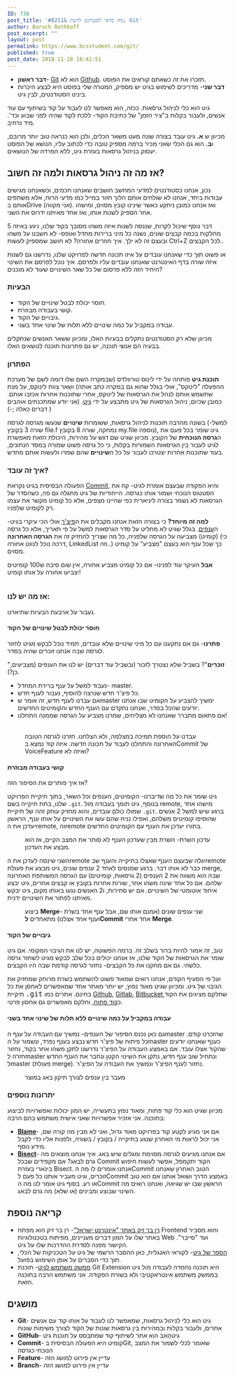 ```yaml
---
ID: 738
post_title: 'מה כדאי לסטודנט לדעת &#8211; Git'
author: Baruch Rothkoff
post_excerpt: ""
layout: post
permalink: https://www.bcsstudent.com/git/
published: true
post_date: 2018-11-28 18:41:51
---
```

<!-- wp:block {"ref":835} /-->

<!-- wp:list {"className":"before-post-comments"} -->
<ul class="before-post-comments"><li><strong>דבר ראשון</strong>- <a href="#738_git">Git</a> הוא לא <a href="#738_github">Github</a>. תזכרו את זה כשאתם קוראים את הפוסט.</li><li><strong>דבר שני</strong>- מדריכים לשימוש בגיט יש מספיק, המטרה שלי בפוסט היא לבצע היכרות בינינו הסטודנטים, לבין גיט.</li></ul>
<!-- /wp:list -->

<!-- wp:paragraph -->
<p>גיט הוא כלי לניהול גרסאות. ככזה, הוא מאפשר לנו לעבוד על קוד בשיתוף עם עוד אנשים, ולעבור בקלות ב"ציר הזמן" של כתיבת הקוד- ללכת לקוד שהיה לפני שבוע וכד'. מיד נרחיב.</p>
<!-- /wp:paragraph -->

<!-- wp:paragraph -->
<p>מכיוון ש <strong>א.</strong> גיט עובד בצורה שונה מעט משאר הכלים, ולכן הוא כנראה טוב יותר מרובם, ו<strong>ב.</strong> הוא גם הכלי שאני מכיר ברמה מספיק טובה כדי לכתוב עליו, הנושא של הפוסט יעסוק בניהול גרסאות בעזרת גיט, ללא הפרדה של הנושאים.</p>
<!-- /wp:paragraph -->

<!-- wp:heading -->
<h2><strong>אז מה זה ניהול גרסאות ולמה זה חשוב?</strong></h2>
<!-- /wp:heading -->

<!-- wp:paragraph -->
<p>נכון, אנחנו כסטודנטים למדעי המחשב חושבים שאנחנו חכמים, וכשאנחנו מגישים עבודות ביחד, אנחנו לא שולחים אותם הלוך חזור במייל כמו מדעי הרוח, אלא משתפים אותם בDrive (אני מקווה). ואז אנחנו כמובן ניתקע כאשר שינינו קובץ מסוים, ומישהו אחר הספיק לשנות אותו, ואז אחד מאיתנו ידרוס את השני.</p>
<!-- /wp:paragraph -->

<!-- wp:paragraph -->
<p>דבר נוסף שיכול לקרות, שננסה לשנות איזה משהו מסובך בקוד שלנו, ניגע באיזה 5 מחלקות בכמה קבצים שונים, נשנה כל מיני ברירות מחדל ואופס- לא חשבנו על משהו ובעצם זה לא ילך. איך חוזרים אחורה? לא חושב שמספיק לעשות Ctrl+Z לכל הקבצים..</p>
<!-- /wp:paragraph -->

<!-- wp:paragraph -->
<p>או פשוט תוך כדי שאנחנו עובדים על איזו תכונה חדשה לפרויקט שלנו, נדרשנו גם לשנות איזה שורה בדף האינטרנט שאנחנו עובדים עליו ולפרסם. איך נוכל לפרסם את השינוי היחיד הזה ללא פרסום של כל שאר השינויים שעוד לא מוכנים?</p>
<!-- /wp:paragraph -->

<!-- wp:heading {"level":3} -->
<h3><strong>הבעיות</strong></h3>
<!-- /wp:heading -->

<!-- wp:list -->
<ul><li>חוסר יכולת לבטל שינויים של הקוד.</li><li>קושי בעבודה מבוזרת.</li><li>גיבויים של הקוד.</li><li>עבודה במקביל על כמה שינויים ללא תלות של שינוי אחד בשני.</li></ul>
<!-- /wp:list -->

<!-- wp:paragraph -->
<p>מכיוון שלא רק הסטודנטים נתקלים בבעיות האלו, ומכיוון ששאר האנשים שנתקלים בבעיה הם אנשי תוכנה, יש גם פתרונות תוכנה לנושאים האלו.</p>
<!-- /wp:paragraph -->

<!-- wp:heading {"level":3} -->
<h3>הפתרון</h3>
<!-- /wp:heading -->

<!-- wp:paragraph -->
<p><strong>תוכנת גיט</strong> פותחה על ידי לינוס טורוולדס (שבמקרה השם שלו דומה לשם של מערכת ההפעלה "לינוקס", אולי בגלל שהוא גם במקרה כתב אותה) ושאר צוות לינוקס, על מנת שתשמש אותם לנהל את הגרסאות של לינוקס, אחרי שתוכנות אחרות אכזבו אותם. כמובן שכיום, ניהול הגרסאות של גיט מתבצע על ידי <a href="https://github.com/git/git">גיט</a>. (אני יודע שמתכנתים אוהבים דברים כאלה ;-) )</p>
<!-- /wp:paragraph -->

<!-- wp:paragraph -->
<p>בשונה מהרבה תוכנות לניהול גרסאות, ששומרות <strong>שינויים</strong> שנעשו מגרסה לגרסה (למשל- שורה 3 בקובץ file.f נמחקה, שורה 8 בקובץ my.file נוספה), גיט שומר בכל פעם את ה<strong>גרסה הנוכחית</strong> של הקובץ. מכיוון שגיט שם דגש על מהירות, היכולת הזאת מאפשרת לגיט לעבור בין הגרסאות השמורות בקלות, כי כל גרסה פשוט שמורה במסד הנתונים, בעוד שתוכנות אחרות יצטרכו לעבור על כל ה<strong>שינויים</strong> שהם שמרו ולעשות אותם מחדש.</p>
<!-- /wp:paragraph -->

<!-- wp:heading {"level":3} -->
<h3>איך זה עובד?</h3>
<!-- /wp:heading -->

<!-- wp:paragraph -->
<p>הפעולה הבסיסית בגיט נקראת <a href="#738_commit">Commit</a>, והיא הפקודה שבעצם אומרת לגיט- קח את הסטטוס הנוכחי ושמור אותו כגרסה. הייחודיות של גיט מתגלה גם פה, כשהסדר של הגרסאות לא נשמר בצורה ליניארית כפי שהיינו מצפים, אלא כל קומיט מקשר את עצמו רק לקומיט שלפניו.</p>
<!-- /wp:paragraph -->

<!-- wp:paragraph -->
<p><strong>למה זה מיוחד?</strong> כי בצורה הזאת אנחנו מקבלים את ה<a href="#738_Feature">פיצ'ר</a> אולי הכי עיקרי בגיט- ה<a href="#738_Branch">ענפים</a>. בגלל שגיט לא מחליט על סדר הגרסאות למשל על פי תאריך, אלא כל גרסה (קומיט) מצביעה על הגרסה שלפניה, כל מה שצריך להחזיק זה את <strong>הגרסה האחרונה</strong> (כי דרכה נוכל לנווט אחורה, LinkedList וזה..) כך שכל ענף הוא בעצם "מצביע" על קומיט מסוים.</p>
<!-- /wp:paragraph -->

<!-- wp:paragraph -->
<p><strong>אבל</strong> העיקר עוד לפנינו- אם כל קומיט מצביע אחורה, אין שום סיבה ש100 קומיטים יצביעו אחורה על אותו קומיט!</p>
<!-- /wp:paragraph -->

<!-- wp:image {"id":847,"align":"center"} -->
<div class="wp-block-image"><figure class="aligncenter"><img src="https://www.bcsstudent.com/wp-content/uploads/2018/11/basicCommit.jpg" alt="" class="wp-image-847"/></figure></div>
<!-- /wp:image -->

<!-- wp:heading {"level":3} -->
<h3>אז מה יש לנו:</h3>
<!-- /wp:heading -->

<!-- wp:paragraph -->
<p>נעבור על ארבעת הבעיות שתיארנו.</p>
<!-- /wp:paragraph -->

<!-- wp:heading {"level":4} -->
<h4>חוסר יכולת לבטל שינויים של הקוד</h4>
<!-- /wp:heading -->

<!-- wp:paragraph -->
<p><strong>פתרנו</strong>- גם אם נתקענו עם כל מיני שינויים שלא עובדים, תמיד נוכל לבקש מגיט לחזור לגרסה שבה אנחנו זוכרים שהיה בסדר.</p>
<!-- /wp:paragraph -->

<!-- wp:paragraph -->
<p>"<strong>זוכרים</strong>"? בשביל שלא נצטרך לזכור (ובשביל עוד דברים) יש לנו את הענפים (מצביעים, כן?).</p>
<!-- /wp:paragraph -->

<!-- wp:list -->
<ul><li>נעבוד למשל על ענף ברירת המחדל- master.</li><li>כל פיצ'ר חדש שנרצה להוסיף, נעבור לענף חדש.</li><li>אם עברנו לענף חדש, זה אומר שmaster ימשיך להצביע על הקומיט שבו אנחנו יודעים שהכל בסדר, ואנחנו נתקדם עם הענף החדש והקומיטים החדשים.</li><li>אם פתאום מתברר שאנחנו לא מצליחים, שמרנו מצביע על הגרסה שממנה התחלנו!<figcaption><br></figcaption></li></ul>
<!-- /wp:list -->

<!-- wp:image {"id":853} -->
<figure class="wp-block-image"><img src="https://www.bcsstudent.com/wp-content/uploads/2018/11/revert2.jpg" alt="" class="wp-image-853"/><figcaption>עבדנו על הוספת תמיכה במצלמה, ולא הצלחנו. חזרנו לגרסה הטובה האחרונה והתחלנו לעבוד על תכונה חדשה. איזה קוד נמצא בCommit של VoiceFeature ואיזה לא?</figcaption></figure>
<!-- /wp:image -->

<!-- wp:heading {"level":4} -->
<h4>קושי בעבודה מבוזרת</h4>
<!-- /wp:heading -->

<!-- wp:paragraph -->
<p>אז איך פותרים את הסיפור הזה?</p>
<!-- /wp:paragraph -->

<!-- wp:paragraph -->
<p>גיט שומר את כל מה שדיברנו- הקומיטים, הענפים וכל השאר, בתוך תיקיית הפרויקט שלנו, בתת תיקייה בשם <code>.git</code>. בנוסף, גיט תומך בעבודה מול remote, מישהו אחד שמולו כולם עובדים, והוא מחזיק עותק זהה של תיקיית <code>.git</code>. ברגע שיש למשל 2 אנשים שהוסיפו קומיטים משלהם, ואפילו נניח שהם עשו את השינויים על אותו ענף, הראשון יעדכן את הremote, והremote בתורו יעדכן את הענף עם הקומיטים החדשים.</p>
<!-- /wp:paragraph -->

<!-- wp:image {"id":861,"align":"center"} -->
<div class="wp-block-image"><figure class="aligncenter"><img src="https://www.bcsstudent.com/wp-content/uploads/2018/11/output_unALBF.gif" alt="" class="wp-image-861"/><figcaption>עדכון השרת- השרת מבין שעדכון הענף לא סותר את המצב הקיים, אז הוא מבצע את העדכון.</figcaption></figure></div>
<!-- /wp:image -->

<!-- wp:paragraph -->
<p>השני שינסה לעדכן את הremote יגלה שבעצם הענף שאצלו בתיקייה והענף שבremote כבר לא אותו דבר. ברגע שמנסים לאחד 2 ענפים שונים, גיט מבצע את פעולת merge, שבה הוא משווה את 2 הענפים (2 גרסאות, קומיטים) עם הגרסה המשותפת האחרונה שלהם. אם כל אחד שינה משהו אחר, שורות אחרות בקובץ או קבצים אחרים, גיט יבצע איחוד אוטומטי של השינויים. אם יש סתירות, ו2 האנשים נגעו באותו מקום, גיט יבקש מאיתנו לפתור את השינויים ידנית.</p>
<!-- /wp:paragraph -->

<!-- wp:image {"id":871,"align":"center"} -->
<div class="wp-block-image"><figure class="aligncenter"><img src="https://www.bcsstudent.com/wp-content/uploads/2018/11/Webp.net-gifmaker.gif" alt="" class="wp-image-871"/><figcaption>ביצוע <strong>Merge</strong>- שני ענפים שונים (אמנם אותו שם, אבל ענף אחד בשרת וענף אחד אצלנו) מתאחדים <strong>לCommit</strong> אחד אחרי <strong>Merge</strong>.</figcaption></figure></div>
<!-- /wp:image -->

<!-- wp:heading {"level":4} -->
<h4>גיבויים של הקוד</h4>
<!-- /wp:heading -->

<!-- wp:paragraph -->
<p>טוב, זה אמור להיות ברור בשלב זה. ברמה הפשוטה, יש לנו את הגיבוי המקומי. אם גיט שומר את הגרסאות של הקוד שלנו, אז אנחנו יכולים בכל שלב לבקש מגיט לשחזר גרסה כלשהי. גם אם מחקנו את כל הקבצים- נחזור לגרסה קודמת שבה היו הקבצים.</p>
<!-- /wp:paragraph -->

<!-- wp:paragraph -->
<p>ועל פי הסעיף הקודם, אנחנו רואים שמאוד פשוט להשתמש בשרת מרוחק שמחזיק את הגיבוי של גיט. ומכיוון שגיט מאוד נפוץ, יש יותר מאתר אחד שמאפשרים לאחסן את כל תיקיית <code style="font-size: 16px;">.git</code> בחינם. אתרים כמו <a rel="noreferrer noopener" aria-label="חוסר יכולת לבטל שינויים של הקוד.פתרנו- גם אם נתקענו עם כל מיני שינויים שלא עובדים, תמיד נוכל לבקש מגיט לחזור לגרסה שבה אנחנו זוכרים שהיה בסדר.&quot;זוכרים&quot;? בשביל שלא נצטרך לזכור (ובשביל עוד דברים) יש לנו את הענפים (מצביעים, כן?). נעבוד למשל על ענף ברירת המחדל- master. כל פיצ'ר חדש שנרצה להוסיף, נעבור לענף חדש. אם עברנו לענף חדש, זה אומר שmaster ימשיך להצביע על הקומיט הטוב, ואנחנו נתקדם עם הענף החדש והקומיטים החדשים. אם פתאום מתברר שאנחנו לא מצליחים, שמרנו מצביע על הגרסה שממנה התחלנו!￼עבדנו על הוספת תמיכה במצלמה, ולא הצלחנו. חזרנו לגרסה הטובה האחרונה והתחלנו לעבוד על תכונה חדשה. איזה קוד נמצא בCommit של VoiceFeature ואיזה לא? קושי בעבודה מבוזרת.אז איך פותרים את הסיפור הזה?גיט שומר את כל מה שדיברנו- הקומיטים, הענפים וכל השאר, בתוך תיקיית הפרויקט שלנו, בתת תיקייה בשם .git. בנוסף, גיט תומך בעבודה מול remote, מישהו אחד שמולו כולם עובדים, והוא מחזיק עותק זהה של תיקיית .git. ברגע שיש למשל 2 אנשים שהוסיפו קומיטים משלהם, ואפילו נניח שהם עשו את השינויים על אותו ענף, הראשון יעדכן את הremote והוא בתורו יעדכן את הענף עם הקומיטים החדשים.￼עדכון השרת- השרת מבין שעדכון הענף לא סותר את המצב הקיים, אז הוא מבצע את העדכון.השני שינסה לעדכן את הremote יגלה שבעצם הענף שאצלו בתיקייה והענף שבremote כבר לא אותו דבר. ברגע שמנסים לאחד 2 ענפים שונים, גיט מבצע את פעולת merge, שבה הוא משווה את 2 הענפים (2 גרסאות, קומיטים) עם הגרסה המשותפת האחרונה שלהם. אם כל אחד שינה משהו אחר, שורות אחרות בקובץ או קבצים אחרים, גיט יבצע איחוד אוטומטי של השינויים. אם יש סתירות, ו2 האנשים נגעו באותו מקום, גיט יבקש מאיתנו לפתור את השינויים ידנית.￼ביצוע Merge- שני ענפים שונים (אמנם אותו שם, אבל ענף אחד בשרת וענף אחד אצלנו) מתאחדים לCommit אחד אחרי Merge. גיבויים של הקוד.טוב, זה אמור להיות ברור בשלב זה. ברמה הפשוטה, יש לנו את הגיבוי המקומי. אם גיט שומר את הגרסאות של הקוד שלנו, אז אנחנו יכולים בכל שלב לבקש מגיט לשחזר גרסה כלשהי. גם אם מחקנו את כל הקבצים- נחזור לגרסה קודמת שבה היו הקבצים.ועל פי הסעיף הקודם, אנחנו רואים שמאוד פשוט להשתמש בשרת מרוחק שמחזיק את הגיבוי של גיט. ומכיוון שגיט מאוד נפוץ, יש יותר מאתר אחד שמאפשרים לאחסן את כל תיקיית .git בחינם. אתרים כמו Github, Gitlab, Atlassian שחלקם מציגים את הקוד כקוד פתוח, וחלקם מאפשרים גם אחסון פרטי. עבודה במקביל על כמה שינויים ללא תלות של שינוי אחד בשני.גם כאן נכנס הסיפור של הענפים- נמשיך עם העבודה על ענף הmaster שהזכרנו קודם. כל פיתוח של פיצ'ר חדש נבצע בענף נפרד, ונשמור על הmaster כענף שאנחנו יודעים שהקוד אצלו עובד. אם באמצע העבודה על הפיצ'ר נדרשנו לתקן משהו אחר בקוד, נחזור חזרה לmaster ונתחיל שוב ענף חדש, נתקן את השינוי הקטן ונחבר את הענף החדש לmaster (פעולת merge). נחזור לענף הפיצ'ר ונמשיך את העבודה על הפיצ'ר.￼מעבר בין ענפים לצורך תיקון קטן במוצר (opens in a new tab)" href="https://github.com/" target="_blank">Github</a>, <a rel="noreferrer noopener" aria-label="חוסר יכולת לבטל שינויים של הקוד.פתרנו- גם אם נתקענו עם כל מיני שינויים שלא עובדים, תמיד נוכל לבקש מגיט לחזור לגרסה שבה אנחנו זוכרים שהיה בסדר.&quot;זוכרים&quot;? בשביל שלא נצטרך לזכור (ובשביל עוד דברים) יש לנו את הענפים (מצביעים, כן?). נעבוד למשל על ענף ברירת המחדל- master. כל פיצ'ר חדש שנרצה להוסיף, נעבור לענף חדש. אם עברנו לענף חדש, זה אומר שmaster ימשיך להצביע על הקומיט הטוב, ואנחנו נתקדם עם הענף החדש והקומיטים החדשים. אם פתאום מתברר שאנחנו לא מצליחים, שמרנו מצביע על הגרסה שממנה התחלנו!￼עבדנו על הוספת תמיכה במצלמה, ולא הצלחנו. חזרנו לגרסה הטובה האחרונה והתחלנו לעבוד על תכונה חדשה. איזה קוד נמצא בCommit של VoiceFeature ואיזה לא? קושי בעבודה מבוזרת.אז איך פותרים את הסיפור הזה?גיט שומר את כל מה שדיברנו- הקומיטים, הענפים וכל השאר, בתוך תיקיית הפרויקט שלנו, בתת תיקייה בשם .git. בנוסף, גיט תומך בעבודה מול remote, מישהו אחד שמולו כולם עובדים, והוא מחזיק עותק זהה של תיקיית .git. ברגע שיש למשל 2 אנשים שהוסיפו קומיטים משלהם, ואפילו נניח שהם עשו את השינויים על אותו ענף, הראשון יעדכן את הremote והוא בתורו יעדכן את הענף עם הקומיטים החדשים.￼עדכון השרת- השרת מבין שעדכון הענף לא סותר את המצב הקיים, אז הוא מבצע את העדכון.השני שינסה לעדכן את הremote יגלה שבעצם הענף שאצלו בתיקייה והענף שבremote כבר לא אותו דבר. ברגע שמנסים לאחד 2 ענפים שונים, גיט מבצע את פעולת merge, שבה הוא משווה את 2 הענפים (2 גרסאות, קומיטים) עם הגרסה המשותפת האחרונה שלהם. אם כל אחד שינה משהו אחר, שורות אחרות בקובץ או קבצים אחרים, גיט יבצע איחוד אוטומטי של השינויים. אם יש סתירות, ו2 האנשים נגעו באותו מקום, גיט יבקש מאיתנו לפתור את השינויים ידנית.￼ביצוע Merge- שני ענפים שונים (אמנם אותו שם, אבל ענף אחד בשרת וענף אחד אצלנו) מתאחדים לCommit אחד אחרי Merge. גיבויים של הקוד.טוב, זה אמור להיות ברור בשלב זה. ברמה הפשוטה, יש לנו את הגיבוי המקומי. אם גיט שומר את הגרסאות של הקוד שלנו, אז אנחנו יכולים בכל שלב לבקש מגיט לשחזר גרסה כלשהי. גם אם מחקנו את כל הקבצים- נחזור לגרסה קודמת שבה היו הקבצים.ועל פי הסעיף הקודם, אנחנו רואים שמאוד פשוט להשתמש בשרת מרוחק שמחזיק את הגיבוי של גיט. ומכיוון שגיט מאוד נפוץ, יש יותר מאתר אחד שמאפשרים לאחסן את כל תיקיית .git בחינם. אתרים כמו Github, Gitlab, Atlassian שחלקם מציגים את הקוד כקוד פתוח, וחלקם מאפשרים גם אחסון פרטי. עבודה במקביל על כמה שינויים ללא תלות של שינוי אחד בשני.גם כאן נכנס הסיפור של הענפים- נמשיך עם העבודה על ענף הmaster שהזכרנו קודם. כל פיתוח של פיצ'ר חדש נבצע בענף נפרד, ונשמור על הmaster כענף שאנחנו יודעים שהקוד אצלו עובד. אם באמצע העבודה על הפיצ'ר נדרשנו לתקן משהו אחר בקוד, נחזור חזרה לmaster ונתחיל שוב ענף חדש, נתקן את השינוי הקטן ונחבר את הענף החדש לmaster (פעולת merge). נחזור לענף הפיצ'ר ונמשיך את העבודה על הפיצ'ר.￼מעבר בין ענפים לצורך תיקון קטן במוצר (opens in a new tab)" href="https://gitlab.com/" target="_blank">Gitlab</a>, <a rel="noreferrer noopener" aria-label="חוסר יכולת לבטל שינויים של הקוד.פתרנו- גם אם נתקענו עם כל מיני שינויים שלא עובדים, תמיד נוכל לבקש מגיט לחזור לגרסה שבה אנחנו זוכרים שהיה בסדר.&quot;זוכרים&quot;? בשביל שלא נצטרך לזכור (ובשביל עוד דברים) יש לנו את הענפים (מצביעים, כן?). נעבוד למשל על ענף ברירת המחדל- master. כל פיצ'ר חדש שנרצה להוסיף, נעבור לענף חדש. אם עברנו לענף חדש, זה אומר שmaster ימשיך להצביע על הקומיט הטוב, ואנחנו נתקדם עם הענף החדש והקומיטים החדשים. אם פתאום מתברר שאנחנו לא מצליחים, שמרנו מצביע על הגרסה שממנה התחלנו!￼עבדנו על הוספת תמיכה במצלמה, ולא הצלחנו. חזרנו לגרסה הטובה האחרונה והתחלנו לעבוד על תכונה חדשה. איזה קוד נמצא בCommit של VoiceFeature ואיזה לא? קושי בעבודה מבוזרת.אז איך פותרים את הסיפור הזה?גיט שומר את כל מה שדיברנו- הקומיטים, הענפים וכל השאר, בתוך תיקיית הפרויקט שלנו, בתת תיקייה בשם .git. בנוסף, גיט תומך בעבודה מול remote, מישהו אחד שמולו כולם עובדים, והוא מחזיק עותק זהה של תיקיית .git. ברגע שיש למשל 2 אנשים שהוסיפו קומיטים משלהם, ואפילו נניח שהם עשו את השינויים על אותו ענף, הראשון יעדכן את הremote והוא בתורו יעדכן את הענף עם הקומיטים החדשים.￼עדכון השרת- השרת מבין שעדכון הענף לא סותר את המצב הקיים, אז הוא מבצע את העדכון.השני שינסה לעדכן את הremote יגלה שבעצם הענף שאצלו בתיקייה והענף שבremote כבר לא אותו דבר. ברגע שמנסים לאחד 2 ענפים שונים, גיט מבצע את פעולת merge, שבה הוא משווה את 2 הענפים (2 גרסאות, קומיטים) עם הגרסה המשותפת האחרונה שלהם. אם כל אחד שינה משהו אחר, שורות אחרות בקובץ או קבצים אחרים, גיט יבצע איחוד אוטומטי של השינויים. אם יש סתירות, ו2 האנשים נגעו באותו מקום, גיט יבקש מאיתנו לפתור את השינויים ידנית.￼ביצוע Merge- שני ענפים שונים (אמנם אותו שם, אבל ענף אחד בשרת וענף אחד אצלנו) מתאחדים לCommit אחד אחרי Merge. גיבויים של הקוד.טוב, זה אמור להיות ברור בשלב זה. ברמה הפשוטה, יש לנו את הגיבוי המקומי. אם גיט שומר את הגרסאות של הקוד שלנו, אז אנחנו יכולים בכל שלב לבקש מגיט לשחזר גרסה כלשהי. גם אם מחקנו את כל הקבצים- נחזור לגרסה קודמת שבה היו הקבצים.ועל פי הסעיף הקודם, אנחנו רואים שמאוד פשוט להשתמש בשרת מרוחק שמחזיק את הגיבוי של גיט. ומכיוון שגיט מאוד נפוץ, יש יותר מאתר אחד שמאפשרים לאחסן את כל תיקיית .git בחינם. אתרים כמו Github, Gitlab, Bitbucket שחלקם מציגים את הקוד כקוד פתוח, וחלקם מאפשרים גם אחסון פרטי. עבודה במקביל על כמה שינויים ללא תלות של שינוי אחד בשני.גם כאן נכנס הסיפור של הענפים- נמשיך עם העבודה על ענף הmaster שהזכרנו קודם. כל פיתוח של פיצ'ר חדש נבצע בענף נפרד, ונשמור על הmaster כענף שאנחנו יודעים שהקוד אצלו עובד. אם באמצע העבודה על הפיצ'ר נדרשנו לתקן משהו אחר בקוד, נחזור חזרה לmaster ונתחיל שוב ענף חדש, נתקן את השינוי הקטן ונחבר את הענף החדש לmaster (פעולת merge). נחזור לענף הפיצ'ר ונמשיך את העבודה על הפיצ'ר.￼מעבר בין ענפים לצורך תיקון קטן במוצר (opens in a new tab)" href="https://bitbucket.org/" target="_blank">Bitbucket </a>שחלקם מציגים את הקוד כ<a href="#opensource">קוד פתוח</a>, וחלקם מאפשרים גם אחסון פרטי.</p>
<!-- /wp:paragraph -->

<!-- wp:heading {"level":4} -->
<h4><strong>עבודה במקביל על כמה שינויים ללא תלות של שינוי אחד בשני</strong><br></h4>
<!-- /wp:heading -->

<!-- wp:paragraph -->
<p>גם כאן נכנס הסיפור של הענפים- נמשיך עם העבודה על ענף הmaster שהזכרנו קודם. כל פיתוח של פיצ'ר חדש נבצע בענף נפרד, ונשמור על הmaster כענף שאנחנו יודעים שהקוד אצלו עובד. אם באמצע העבודה על הפיצ'ר נדרשנו לתקן משהו אחר בקוד, נחזור חזרה לmaster ונתחיל שוב ענף חדש, נתקן את השינוי הקטן ונחבר את הענף החדש לmaster (פעולת merge). נחזור לענף הפיצ'ר ונמשיך את העבודה על הפיצ'ר.</p>
<!-- /wp:paragraph -->

<!-- wp:image {"id":876,"align":"center"} -->
<div class="wp-block-image"><figure class="aligncenter"><img src="https://www.bcsstudent.com/wp-content/uploads/2018/11/Webp.net-gifmaker-1-1024x576.gif" alt="" class="wp-image-876"/><figcaption>מעבר בין ענפים לצורך תיקון באג במוצר</figcaption></figure></div>
<!-- /wp:image -->

<!-- wp:heading {"level":3} -->
<h3>יתרונות נוספים</h3>
<!-- /wp:heading -->

<!-- wp:paragraph -->
<p>מכיוון שגיט הוא כלי קוד פתוח, ומאוד נפוץ בתעשייה, יש המון יכולות ואפשרויות לביצוע בתוכנה. אני אזכיר אפשרויות שאני אישית משתמש בהם הרבה:</p>
<!-- /wp:paragraph -->

<!-- wp:list -->
<ul><li><a href="https://git-scm.com/docs/git-blame" rel="noopener" target="_blank"><strong>Blame</strong></a>- אם אני מגיע לקטע קוד בפרויקט מאוד גדול, ואני לא מבין מה קורה שם, אני יכול לראות מי האחרון שנגע בתיקייה / בקובץ / בשורה, ולפנות אליו כדי לקבל מידע נוסף.</li><li><a href="https://git-scm.com/docs/git-bisect" rel="noopener" target="_blank"><strong>Bisect</strong></a>- אם אנחנו מגיעים לגרסה מסוימת ומגלים שיש באג. איך אנחנו מוצאים מה גרם לבאג? אם מקפידים שבכל Commit הקוד יתקמפל, אפשר לעשות חיפוש בינארי בעזרת Bisect. אנחנו אומרים לו מה הCommit הטוב האחרון שאנחנו זוכרים, וגיט מעביר אותנו כל פעם לCommit באמצע הדרך ושואל אותנו אם הוא טוב או רע. בסוף גיט אומר לנו מה הCommit הראשון שבו יש שגיאה, ואנחנו רואים מה השינוי שבוצע ומבינים (או שלא) מה גרם לבאג.</li></ul>
<!-- /wp:list -->

<!-- wp:heading -->
<h2>קריאה נוספת</h2>
<!-- /wp:heading -->

<!-- wp:list -->
<ul><li><a href="https://internet-israel.com/category/%D7%9E%D7%93%D7%A8%D7%99%D7%9B%D7%99%D7%9D/git/">רן בר זיק באתר "אינטרנט ישראל"</a>- רן בר זיק הוא מפתח Frontend והוא מסביר באתר שלו על המון דברים מעניינים, מפיתוח בטכנולוגיות Web ועד "סייבר". הקישור מפנה לסדרת ההדרכות שלו על גיט.</li><li><a href="https://git-scm.com/book/en/v2/" rel="noreferrer noopener" target="_blank">הספר של גיט</a>- לקוראי האנגלית, כאן ההסבר הרשמי של גיט על הטכניקות של הכלי, תוך כדי הסברים על אופן השימוש בפועל.</li><li><a href="https://github.com/gitextensions/gitextensions" rel="noreferrer noopener" target="_blank">ממשק משתמש לגיט</a>- תוכנת Git Extension היא תוכנה נחמדה לעבודה מול גיט בממשק משתמש אינטראקטיבי ולא בשורת הפקודה. אני משתמש הרבה בתוכנה הזאת.</li></ul>
<!-- /wp:list -->

<!-- wp:heading {"className":"terms_title"} -->
<h2 class="terms_title">מושגים</h2>
<!-- /wp:heading -->

<!-- wp:list {"className":"terms_list"} -->
<ul class="terms_list"><li id="738_git" term="git"><strong>Git</strong>- גִיט הוא כלי לניהול גרסאות, שמאפשר לנו לעבוד על אותו קוד עם אנשים אחרים, ולעבור בקלות ובמהירות בין גרסאות שונות של הקוד לצורך משימות שונות</li><li id="738_github" term="github"><strong>GitHub</strong>- גִיטהָאבּ הוא אתר לשיתוף קוד שמתבסס על תוכנת גיט</li><li id="738_commit" term="commit"><strong>Commit</strong>- קוֹמִיט היא הפעולה הבסיסית בGit, שאומר לכלי לשמור את המצב הנוכחי כגרסה</li><li id="738_feature" term="feature"><strong>Feature</strong>- עדיין אין פירוט למושג הזה</li><li id="738_branch" term="branch"><strong>Branch</strong>- עדיין אין פירוט למושג הזה</li></ul>
<!-- /wp:list -->